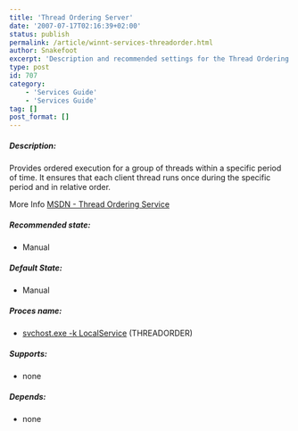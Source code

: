 ```yaml
---
title: 'Thread Ordering Server'
date: '2007-07-17T02:16:39+02:00'
status: publish
permalink: /article/winnt-services-threadorder.html
author: Snakefoot
excerpt: 'Description and recommended settings for the Thread Ordering Server service.'
type: post
id: 707
category:
    - 'Services Guide'
    - 'Services Guide'
tag: []
post_format: []
---
```

##### Description:

 Provides ordered execution for a group of threads within a specific period of time. It ensures that each client thread runs once during the specific period and in relative order.  
  
 More Info [MSDN - Thread Ordering Service](http://msdn2.microsoft.com/en-us/library/ms686752.aspx)
 
##### Recommended state:

- Manual

##### Default State:

- Manual

##### Proces name:

- [svchost.exe -k LocalService](/article/winnt-services-wrapper.html) (THREADORDER)

##### Supports:

- none

##### Depends:

- none